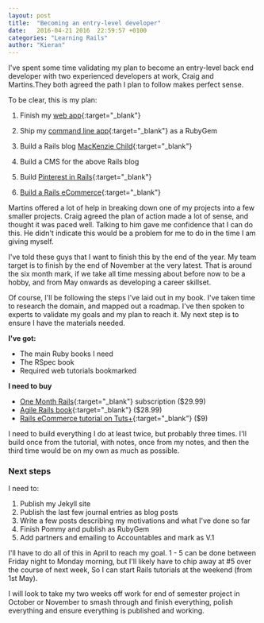 ```yaml
---
layout: post
title:  "Becoming an entry-level developer"
date:   2016-04-21 2016  22:59:57 +0100
categories: "Learning Rails"
author: "Kieran"
---
```

I've spent some time validating my plan to become an entry-level back end developer with two experienced developers at work, Craig and Martins.They both agreed the path I plan to follow makes perfect sense.

To be clear, this is my plan:

1. Finish my [web app](https://www.github.com/keerin/accountables){:target="_blank"}

2. Ship my [command line app](https://www.github.com/keerin/pomodoro){:target="_blank"} as a RubyGem

3. Build a Rails blog [MacKenzie Child](https://www.youtube.com/watch?v=2gUbteh54RM&list=PL23ZvcdS3XPKnwg3lMv-JGNCn08kB0wsA){:target="_blank"}

4. Build a CMS for the above Rails blog

5. Build [Pinterest in Rails](https://mackenziechild.me/12-in-12/4/){:target="_blank"}

6. [Build a Rails eCommerce](http://code.tutsplus.com/courses/build-a-store-with-a-payment-gateway-in-rails){:target="_blank"}

Martins offered a lot of help in breaking down one of my projects into a few smaller projects. Craig agreed the plan of action made a lot of sense, and thought it was paced well. Talking to him gave me confidence that I can do this. He didn't indicate this would be a problem for me to do in the time I am giving myself.

I've told these guys that I want to finish this by the end of the year. My team target is to finish by the end of November at the very latest. That is around the six month mark, if we take all time messing about before now to be a hobby, and from May onwards as developing a career skillset.

Of course, I'll be following the steps I've laid out in my book. I've taken time to research the domain, and mapped out a roadmap. I've then spoken to experts to validate my goals and my plan to reach it. My next step is to ensure I have the materials needed. 

**I've got:**

* The main Ruby books I need
* The RSpec book
* Required web tutorials bookmarked

**I need to buy**

* [One Month Rails](https://onemonth.com/courses/one-month-rails){:target="_blank"} subscription ($29.99)
* [Agile Rails book](https://pragprog.com/book/rails5/agile-web-development-with-rails-5){:target="_blank"} ($28.99)
* [Rails eCommerce tutorial on Tuts+](http://code.tutsplus.com/courses/build-a-store-with-a-payment-gateway-in-rails){:target="_blank"} ($9)

I need to build everything I do at least twice, but probably three times. I'll build once from the tutorial, with notes, once from my notes, and then the third time would be on my own as much as possible.

### Next steps

I need to:

1. Publish my Jekyll site
2. Publish the last few journal entries as blog posts
3. Write a few posts describing my motivations and what I've done so far
4. Finish Pommy and publish as RubyGem
5. Add partners and emailing to Accountables and mark as V.1

I'll have to do all of this in April to reach my goal. 1 - 5 can be done between Friday night to Monday morning, but I'll likely have to chip away at #5 over the course of next week, So I can start Rails tutorials at the weekend (from 1st May).

I will look to take my two weeks off work for end of semester project in October or November to smash through and finish everything, polish everything and ensure everything is published and working.
